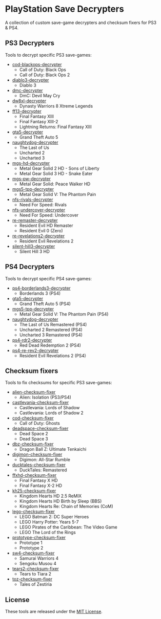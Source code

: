 # PlayStation Save Decrypters

A collection of custom save-game decrypters and checksum fixers for PS3 & PS4.

## PS3 Decrypters

Tools to decrypt specific PS3 save-games:
- [cod-blackops-decrypter](./cod-blackops-decrypter)
  - Call of Duty: Black Ops
  - Call of Duty: Black Ops 2
- [diablo3-decrypter](./diablo3-decrypter)
  - Diablo 3
- [dmc-decrypter](./dmc-decrypter)
  - DmC: Devil May Cry
- [dw8xl-decrypter](./dw8xl-decrypter)
  - Dynasty Warriors 8 Xtreme Legends
- [ff13-decrypter](./ff13-decrypter)
  - Final Fantasy XIII
  - Final Fantasy XIII-2
  - Lightning Returns: Final Fantasy XIII
- [gta5-decrypter](./gta5-decrypter)
  - Grand Theft Auto 5
- [naughtydog-decrypter](./naughtydog-decrypter)
  - The Last of Us
  - Uncharted 2
  - Uncharted 3
- [mgs-hd-decrypter](./mgs-hd-decrypter)
  - Metal Gear Solid 2 HD - Sons of Liberty
  - Metal Gear Solid 3 HD - Snake Eater
- [mgs-pw-decrypter](./mgs-pw-decrypter)
  - Metal Gear Solid: Peace Walker HD
- [mgs5-tpp-decrypter](./mgs5-tpp-decrypter)
  - Metal Gear Solid V: The Phantom Pain
- [nfs-rivals-decrypter](./nfs-rivals-decrypter)
  - Need For Speed: Rivals
- [nfs-undercover-decrypter](./nfs-undercover-decrypter)
  - Need For Speed: Undercover
- [re-remaster-decrypter](./re-remaster-decrypter)
  - Resident Evil HD Remaster
  - Resident Evil 0 (Zero)
- [re-revelations2-decrypter](./re-revelations2-decrypter)
  - Resident Evil Revelations 2
- [silent-hill3-decrypter](./silent-hill3-decrypter)
  - Silent Hill 3 HD

## PS4 Decrypters

Tools to decrypt specific PS4 save-games:
- [ps4-borderlands3-decrypter](./ps4-borderlands3-decrypter)
  - Borderlands 3 (PS4)
- [gta5-decrypter](./gta5-decrypter)
  - Grand Theft Auto 5 (PS4)
- [mgs5-tpp-decrypter](./mgs5-tpp-decrypter)
  - Metal Gear Solid V: The Phantom Pain (PS4)
- [naughtydog-decrypter](./naughtydog-decrypter)
  - The Last of Us Remastered (PS4)
  - Uncharted 2 Remastered (PS4)
  - Uncharted 3 Remastered (PS4)
- [ps4-rdr2-decrypter](./ps4-rdr2-decrypter)
  - Red Dead Redemption 2 (PS4)
- [ps4-re-rev2-decrypter](./ps4-re-rev2-decrypter)
  - Resident Evil Revelations 2 (PS4)

## Checksum fixers

Tools to fix checksums for specific PS3 save-games:
- [alien-checksum-fixer](./alien-checksum-fixer)
  - Alien: Isolation (PS3/PS4)
- [castlevania-checksum-fixer](./castlevania-checksum-fixer)
  - Castlevania: Lords of Shadow
  - Castlevania: Lords of Shadow 2
- [cod-checksum-fixer](./cod-checksum-fixer)
  - Call of Duty: Ghosts
- [deadspace-checksum-fixer](./deadspace-checksum-fixer)
  - Dead Space 2
  - Dead Space 3
- [dbz-checksum-fixer](./dbz-checksum-fixer)
  - Dragon Ball Z: Ultimate Tenkaichi
- [digimon-checksum-fixer](./digimon-checksum-fixer)
  - Digimon: All-Star Rumble
- [ducktales-checksum-fixer](./ducktales-checksum-fixer)
  - DuckTales: Remastered
- [ffxhd-checksum-fixer](./ffxhd-checksum-fixer)
  - Final Fantasy X HD
  - Final Fantasy X-2 HD
- [kh25-checksum-fixer](./kh25-checksum-fixer)
  - Kingdom Hearts HD 2.5 ReMIX
  - Kingdom Hearts HD Birth by Sleep (BBS)
  - Kingdom Hearts Re: Chain of Memories (CoM)
- [lego-checksum-fixer](./lego-checksum-fixer)
  - LEGO Batman 2: DC Super Heroes
  - LEGO Harry Potter: Years 5-7
  - LEGO Pirates of the Caribbean: The Video Game
  - LEGO The Lord of the Rings
- [prototype-checksum-fixer](./prototype-checksum-fixer)
  - Prototype 1
  - Prototype 2
- [sw4-checksum-fixer](./sw4-checksum-fixer)
  - Samurai Warriors 4
  - Sengoku Musou 4
- [tears2-checksum-fixer](./tears2-checksum-fixer)
  - Tears to Tiara 2
- [toz-checksum-fixer](./toz-checksum-fixer)
  - Tales of Zestiria

## License

These tools are released under the [MIT License](LICENSE).
